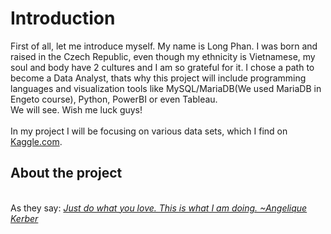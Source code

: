 <h1>Introduction</h1>
<p>First of all, let me introduce myself. My name is Long Phan. I was born and raised in the Czech Republic, even though my ethnicity is Vietnamese, my soul and body have 2 cultures and I am so grateful for it. I chose a path to become a Data Analyst, thats why this project will include programming languages and visualization tools like MySQL/MariaDB(We used MariaDB in Engeto course), Python, PowerBI or even Tableau.
<br>
We will see. Wish me luck guys!
<br>
<br>
In my project I will be focusing on various data sets, which I find on <a href = "https://www.kaggle.com/datasets"> Kaggle.com</a>.</p>

<h2>About the project</h2>
<br>
As they say: <a href = "https://www.brainyquote.com/quotes/angelique_kerber_849003?src=t_do_what_you_love"><i>Just do what you love. This is what I am doing. ~Angelique Kerber</i></a></p>
